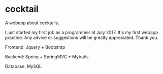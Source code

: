 # cocktail
A webapp about cocktails.

I just started my first job as a programmer at July 2017. It's my first webapp practice. 
Any advice or suggestions will be greatly appreciated. Thank you. 

Frontend: Jquery + Bootstrap

Backend: Spring + SpringMVC + Mybatis

Database: MySQL
